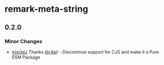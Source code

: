# remark-meta-string

## 0.2.0

### Minor Changes

- [`9392b62`](https://github.com/r4ai/rehype-custom-code/commit/9392b62b43d806463e4fa22fae7c815ab3b217ac) Thanks [@r4ai](https://github.com/r4ai)! - Discontinue support for CJS and make it a Pure ESM Package
